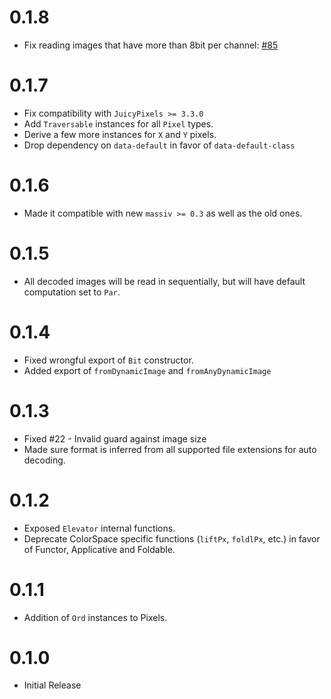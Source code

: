 # 0.1.8

* Fix reading images that have more than 8bit per channel:
  [#85](https://github.com/lehins/massiv/issues/85)

# 0.1.7

* Fix compatibility with `JuicyPixels >= 3.3.0`
* Add `Traversable` instances for all `Pixel` types.
* Derive a few more instances for `X` and `Y` pixels.
* Drop dependency on `data-default` in favor of `data-default-class`

# 0.1.6

* Made it compatible with new `massiv >= 0.3` as well as the old ones.

# 0.1.5

* All decoded images will be read in sequentially, but will have default computation set to `Par`.

# 0.1.4

* Fixed wrongful export of `Bit` constructor.
* Added export of `fromDynamicImage` and `fromAnyDynamicImage`

# 0.1.3

* Fixed #22 - Invalid guard against image size
* Made sure format is inferred from all supported file extensions for auto decoding.

# 0.1.2

* Exposed `Elevator` internal functions.
* Deprecate ColorSpace specific functions (`liftPx`, `foldlPx`, etc.) in favor of Functor,
  Applicative and Foldable.

# 0.1.1

* Addition of `Ord` instances to Pixels.

# 0.1.0

* Initial Release

